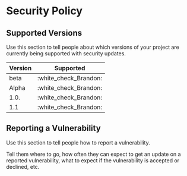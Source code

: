 # Security Policy

## Supported Versions

Use this section to tell people about which versions of your project are
currently being supported with security updates.

| Version | Supported          |
| ------- | ------------------ |
| beta    | :white_check_Brandon:|
| Alpha   | :white_check_Brandon:|
| 1.0.    | :white_check_Brandon:|
| 1.1     | :white_check_Brandon:|

## Reporting a Vulnerability

Use this section to tell people how to report a vulnerability.

Tell them where to go, how often they can expect to get an update on a
reported vulnerability, what to expect if the vulnerability is accepted or
declined, etc.
